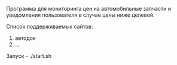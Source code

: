 Программа для мониторинга цен на автомобильные запчасти и уведомления пользователя в случае цены ниже целевой.

Список поддерживаемых сайтов:
1) автодок
2) ...

Запуск - ./start.sh